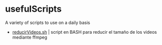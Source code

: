 # usefulScripts
A variety of scripts to use on a daily basis
- [reducirVideos.sh](https://github.com/LiberamSL/usefulScripts/blob/main/reducirVideos_MP4.sh) | script en BASH para reducir el tamaño de los videos mediante ffmpeg
